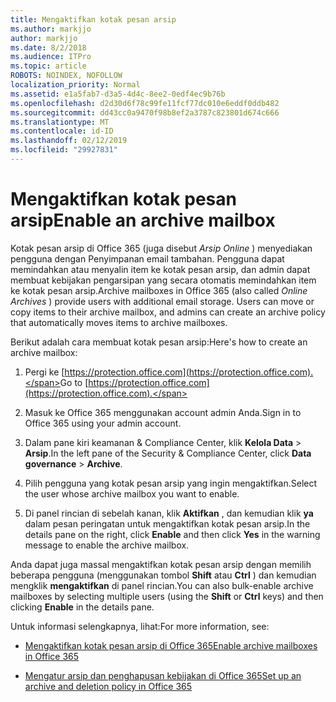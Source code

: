 ```yaml
---
title: Mengaktifkan kotak pesan arsip
ms.author: markjjo
author: markjjo
ms.date: 8/2/2018
ms.audience: ITPro
ms.topic: article
ROBOTS: NOINDEX, NOFOLLOW
localization_priority: Normal
ms.assetid: e1a5fab7-d3a5-4d4c-8ee2-0edf4ec9b76b
ms.openlocfilehash: d2d30d6f78c99fe11fcf77dc010e6eddf0ddb482
ms.sourcegitcommit: dd43cc0a9470f98b8ef2a3787c823801d674c666
ms.translationtype: MT
ms.contentlocale: id-ID
ms.lasthandoff: 02/12/2019
ms.locfileid: "29927831"
---
```

# <a name="enable-an-archive-mailbox"></a><span data-ttu-id="2478c-102">Mengaktifkan kotak pesan arsip</span><span class="sxs-lookup"><span data-stu-id="2478c-102">Enable an archive mailbox</span></span>

<span data-ttu-id="2478c-p101">Kotak pesan arsip di Office 365 (juga disebut *Arsip Online* ) menyediakan pengguna dengan Penyimpanan email tambahan. Pengguna dapat memindahkan atau menyalin item ke kotak pesan arsip, dan admin dapat membuat kebijakan pengarsipan yang secara otomatis memindahkan item ke kotak pesan arsip.</span><span class="sxs-lookup"><span data-stu-id="2478c-p101">Archive mailboxes in Office 365 (also called  *Online Archives*  ) provide users with additional email storage. Users can move or copy items to their archive mailbox, and admins can create an archive policy that automatically moves items to archive mailboxes.</span></span> 
  
<span data-ttu-id="2478c-105">Berikut adalah cara membuat kotak pesan arsip:</span><span class="sxs-lookup"><span data-stu-id="2478c-105">Here's how to create an archive mailbox:</span></span>
  
1. <span data-ttu-id="2478c-106">Pergi ke [https://protection.office.com](https://protection.office.com).</span><span class="sxs-lookup"><span data-stu-id="2478c-106">Go to [https://protection.office.com](https://protection.office.com).</span></span>
    
2. <span data-ttu-id="2478c-107">Masuk ke Office 365 menggunakan account admin Anda.</span><span class="sxs-lookup"><span data-stu-id="2478c-107">Sign in to Office 365 using your admin account.</span></span>
    
3. <span data-ttu-id="2478c-108">Dalam pane kiri keamanan &amp; Compliance Center, klik **Kelola Data** \> **Arsip**.</span><span class="sxs-lookup"><span data-stu-id="2478c-108">In the left pane of the Security &amp; Compliance Center, click **Data governance** \> **Archive**.</span></span>
    
4. <span data-ttu-id="2478c-109">Pilih pengguna yang kotak pesan arsip yang ingin mengaktifkan.</span><span class="sxs-lookup"><span data-stu-id="2478c-109">Select the user whose archive mailbox you want to enable.</span></span>
    
5. <span data-ttu-id="2478c-110">Di panel rincian di sebelah kanan, klik **Aktifkan** , dan kemudian klik **ya** dalam pesan peringatan untuk mengaktifkan kotak pesan arsip.</span><span class="sxs-lookup"><span data-stu-id="2478c-110">In the details pane on the right, click **Enable** and then click **Yes** in the warning message to enable the archive mailbox.</span></span> 
    
<span data-ttu-id="2478c-111">Anda dapat juga massal mengaktifkan kotak pesan arsip dengan memilih beberapa pengguna (menggunakan tombol **Shift** atau **Ctrl** ) dan kemudian mengklik **mengaktifkan** di panel rincian.</span><span class="sxs-lookup"><span data-stu-id="2478c-111">You can also bulk-enable archive mailboxes by selecting multiple users (using the **Shift** or **Ctrl** keys) and then clicking **Enable** in the details pane.</span></span> 
  
<span data-ttu-id="2478c-112">Untuk informasi selengkapnya, lihat:</span><span class="sxs-lookup"><span data-stu-id="2478c-112">For more information, see:</span></span>
  
- [<span data-ttu-id="2478c-113">Mengaktifkan kotak pesan arsip di Office 365</span><span class="sxs-lookup"><span data-stu-id="2478c-113">Enable archive mailboxes in Office 365</span></span>](https://support.office.com/article/enable-archive-mailboxes-in-the-office-365-security-compliance-center-268a109e-7843-405b-bb3d-b9393b2342ce)
    
- [<span data-ttu-id="2478c-114">Mengatur arsip dan penghapusan kebijakan di Office 365</span><span class="sxs-lookup"><span data-stu-id="2478c-114">Set up an archive and deletion policy in Office 365</span></span>](https://support.office.com/article/Set-up-an-archive-and-deletion-policy-for-mailboxes-in-your-Office-365-organization-ec3587e4-7b4a-40fb-8fb8-8aa05aeae2ce)
    


